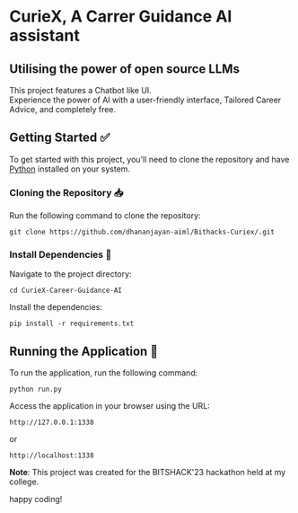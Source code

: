 # CurieX, A Carrer Guidance AI assistant
## Utilising the power of open source LLMs

This project features a Chatbot like UI. <br>
Experience the power of AI with a user-friendly interface, Tailored Career Advice, and completely free.


## Getting Started :white_check_mark:  
To get started with this project, you'll need to clone the repository and have [Python](https://www.python.org/downloads/) installed on your system.  
  
### Cloning the Repository :inbox_tray:
Run the following command to clone the repository:  

```
git clone https://github.com/dhananjayan-aiml/Bithacks-Curiex/.git
```

### Install Dependencies :wrench: 
Navigate to the project directory:
```
cd CurieX-Career-Guidance-AI
```

Install the dependencies:
```
pip install -r requirements.txt
```
## Running the Application :rocket:
To run the application, run the following command:
```
python run.py
```

Access the application in your browser using the URL:
```
http://127.0.0.1:1338
```
or
```
http://localhost:1338
```

**Note**: This project was created for the BITSHACK'23 hackathon held at my college.

happy coding!
